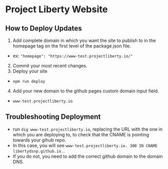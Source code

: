 # Project Liberty Website

## How to Deploy Updates
1. Add complete domain in which you want the site to publish to in the homepage tag on the first level of the package.json file.
  - ex: `"homepage": "https://www-test.projectliberty.io/"`
2. Commit your most recent changes.
3. Deploy your site
  - `npm run deploy`
4. Add your new domain to the github pages custom domain input field.
  - `www-test.projectliberty.io`

## Troubleshooting Deployment
- run `dig www-test.projectliberty.io`, replacing the URL with the one in which you are deploying to, to check that the CNAME is pointing towards your gihub repo.
 - In this case, you will see `www-test.projectliberty.io. 300 IN CNAME libertydsnp.github.io.`.
 - If you do not, you need to add the correct github domain to the domain DNS.
